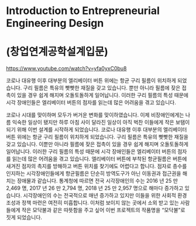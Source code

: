 # Introduction to Entrepreneurial Engineering Design 
# (창업연계공학설계입문)

https://www.youtube.com/watch?v=yfa0yxC0bu8

코로나 대유행 이후 대부분의 엘리베이터 버튼 위에는 항균 구리 필름이 위치하게 되었습니다. 구리 필름은 특유의 빳빳한 재질을 갖고 있습니다. 뿐만 아니라 필름에 잦은 접촉이 있을 경우 쉽게 해지며 오돌토돌하게 일어납니다. 이러한 구리 필름의 특성 때문에 시각 장애인들은 엘리베이터 버튼의 점자를 읽는데 많은 어려움을 겪고 있습니다.

코로나 시대를 맞이하며 모두가 버거운 변화를 맞이하였습니다. 이제 비장애인에게는 나름 익숙한 일상이 됐지만 하루 아침 사이 달라진 일상이 아직 벅찬 이들에게 작은 보탬이 되기 위해 이번 설계를 시작하게 되었습니다.
코로나 대유행 이후 대부분의 엘리베이터 버튼 위에는 항균 구리 필름이 위치하게 되었습니다. 구리 필름은 특유의 빳빳한 재질을 갖고 있습니다. 이뿐만 아니라 필름에 잦은 접촉이 있을 경우 쉽게 해지며 오돌토돌하게 일어납니다. 이러한 구리 필름의 특성 때문에 시각 장애인들은 엘리베이터 버튼의 점자를 읽는데 많은 어려움을 겪고 있습니다. 엘리베이터 버튼에 부착된 항균필름은 버튼에 새겨진 점자의 촉지를 방해하고 버튼 위치를 찾기에도 어렵다고 합니다. 점자로 층수를 인지하는 시각장애인들에게 항균필름은 단순히 방역도구가 아닌 이동권과 접근권을 해치는 장애물과 같습니다. 통계청에 따르면 전국 시각장애인의 수는 2016 년 25 만 2,469 명, 2017 년 26 만 2,794 명, 2018 년 25 만 2,957 명으로 해마다 증가하고 있습니다. 시각장애인의 수는 전국적으로 매년 증가하고 있지만 이들을 위한 사회적 환경 조성과 정책 마련은 여전히 미흡합니다.
이처럼 보이지 않는 곳에서 소외 받고 있는 사람들에게 작은 모닥불과 같은 따뜻함을 주고 싶어 이번 프로젝트의 작품명을 “모닥불”로 짓게 되었습니다.

